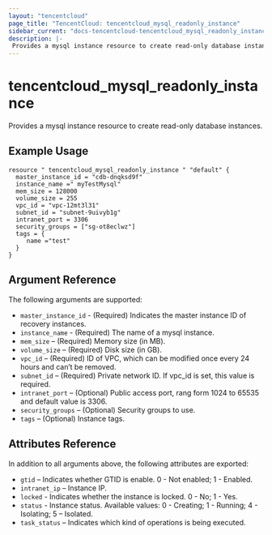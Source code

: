 ```yaml
---
layout: "tencentcloud"
page_title: "TencentCloud: tencentcloud_mysql_readonly_instance"
sidebar_current: "docs-tencentcloud-tencentcloud_mysql_readonly_instance"
description: |-
 Provides a mysql instance resource to create read-only database instances.
---
```


# tencentcloud_mysql_readonly_instance

Provides a mysql instance resource to create read-only database instances.


## Example Usage

```hcl
resource " tencentcloud_mysql_readonly_instance " "default" {
  master_instance_id = "cdb-dnqksd9f"
  instance_name =" myTestMysql"
  mem_size = 128000 
  volume_size = 255
  vpc_id = "vpc-12mt3l31"
  subnet_id = "subnet-9uivyb1g"
  intranet_port = 3306
  security_groups = ["sg-ot8eclwz"]
  tags = {
     name ="test"
  }
}

```
## Argument Reference

The following arguments are supported:

- `master_instance_id` - (Required) Indicates the master instance ID of recovery instances. 
- `instance_name` - (Required) The name of a mysql instance.
- `mem_size` – (Required) Memory size (in MB).
- `volume_size` – (Required) Disk size (in GB).
- `vpc_id` – (Required) ID of VPC, which can be modified once every 24 hours and can’t be removed.
- `subnet_id` – (Required) Private network ID. If vpc_id is set, this value is required.
- `intranet_port` – (Optional) Public access port, rang form 1024 to 65535 and default value is 3306.
- `security_groups` – (Optional) Security groups to use.
- `tags` – (Optional) Instance tags.


## Attributes Reference

In addition to all arguments above, the following attributes are exported:

- `gtid` – Indicates whether GTID is enable. 0 - Not enabled; 1 - Enabled.  
- `intranet_ip` – Instance IP.
- `locked` - Indicates whether the instance is locked. 0 - No; 1 - Yes.
- `status` - Instance status. Available values: 0 - Creating; 1 - Running; 4 - Isolating; 5 – Isolated. 
- `task_status` – Indicates which kind of operations is being executed.